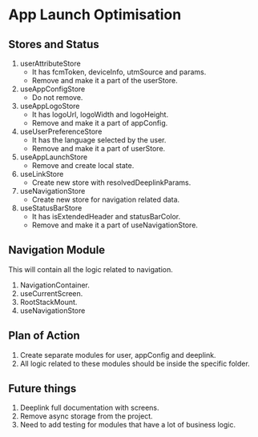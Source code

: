 # App Launch Optimisation

## Stores and Status

1. userAttributeStore
   - It has fcmToken, deviceInfo, utmSource and params.
   - Remove and make it a part of the userStore.
2. useAppConfigStore
   - Do not remove.
3. useAppLogoStore
   - It has logoUrl, logoWidth and logoHeight.
   - Remove and make it a part of appConfig.
4. useUserPreferenceStore
   - It has the language selected by the user.
   - Remove and make it a part of userStore.
5. useAppLaunchStore
   - Remove and create local state.
6. useLinkStore
   - Create new store with resolvedDeeplinkParams.
7. useNavigationStore
   - Create new store for navigation related data.
8. useStatusBarStore
   - It has isExtendedHeader and statusBarColor.
   - Remove and make it a part of useNavigationStore.

## Navigation Module

This will contain all the logic related to navigation.

1. NavigationContainer.
2. useCurrentScreen.
3. RootStackMount.
4. useNavigationStore

## Plan of Action

1. Create separate modules for user, appConfig and deeplink.
2. All logic related to these modules should be inside the specific folder.

## Future things

1. Deeplink full documentation with screens.
2. Remove async storage from the project.
3. Need to add testing for modules that have a lot of business logic.
